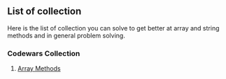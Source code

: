 ## List of collection

Here is the list of collection you can solve to get better at array and string methods and in general problem solving.

### Codewars Collection

1. [Array Methods](https://www.codewars.com/collections/javascript-array-methods)
